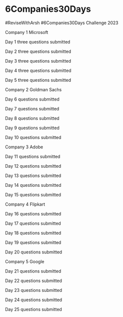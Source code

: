 # 6Companies30Days

#ReviseWithArsh #6Companies30Days Challenge 2023

Company 1 Microsoft 

Day 1 three questions submitted

Day 2 three questions submitted

Day 3 three questions submitted

Day 4 three questions submitted

Day 5 three questions submitted


Company 2  Goldman Sachs

Day 6 questions submitted

Day 7 questions submitted

Day 8 questions submitted

Day 9 questions submitted

Day 10 questions submitted

Company 3 Adobe

Day 11 questions submitted

Day 12 questions submitted

Day 13 questions submitted

Day 14 questions submitted

Day 15 questions submitted

Company 4 Flipkart

Day 16 questions submitted

Day 17 questions submitted

Day 18 questions submitted

Day 19 questions submitted

Day 20 questions submitted

Company 5 Google

Day 21 questions submitted

Day 22 questions submitted

Day 23 questions submitted

Day 24 questions submitted

Day 25 questions submitted



